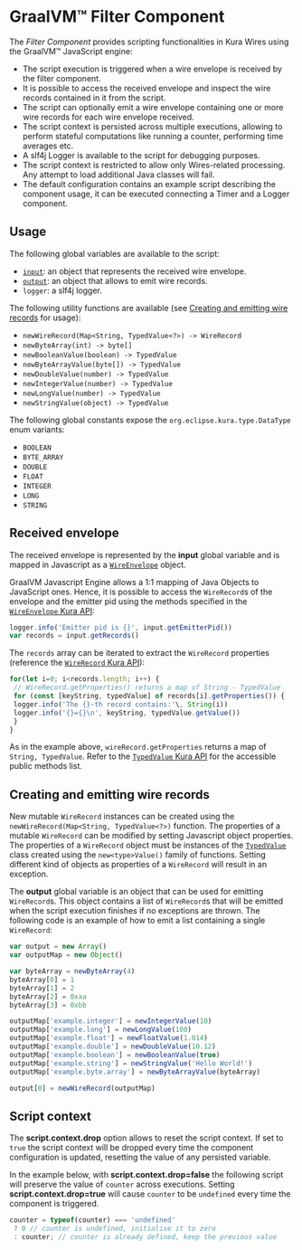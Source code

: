 # GraalVM&trade; Filter Component

The *Filter Component* provides scripting functionalities in Kura Wires using the GraalVM&trade; JavaScript engine:

* The script execution is triggered when a wire envelope is received by the filter component.
* It is possible to access the received envelope and inspect the wire records contained in it from the script.
* The script can optionally emit a wire envelope containing one or more wire records for each wire envelope received.
* The script context is persisted across multiple executions, allowing to perform stateful computations like running a counter, performing time averages etc.
* A slf4j Logger is available to the script for debugging purposes.
* The script context is restricted to allow only Wires-related processing. Any attempt to load additional Java classes will fail.
* The default configuration contains an example script describing the component usage, it can be executed connecting a Timer and a Logger component.



## Usage

The following global variables are available to the script:

* [`input`](#received-envelope): an object that represents the received wire envelope.
* [`output`](#creating-and-emitting-wire-records): an object that allows to emit wire records.
* `logger`: a slf4j logger.

The following utility functions are available (see [Creating and emitting wire records](#creating-and-emitting-wire-records) for usage):

* `newWireRecord(Map<String, TypedValue<?>) -> WireRecord`
* `newByteArray(int) -> byte[]`
* `newBooleanValue(boolean) -> TypedValue`
* `newByteArrayValue(byte[]) -> TypedValue`
* `newDoubleValue(number) -> TypedValue`
* `newIntegerValue(number) -> TypedValue`
* `newLongValue(number) -> TypedValue`
* `newStringValue(object) -> TypedValue`

The following global constants expose the `org.eclipse.kura.type.DataType` enum variants:

* `BOOLEAN`
* `BYTE_ARRAY`
* `DOUBLE`
* `FLOAT`
* `INTEGER`
* `LONG`
* `STRING`



## Received envelope

The received envelope is represented by the **input** global variable and is mapped in Javascript as a [`WireEnvelope`](https://github.com/eclipse/kura/blob/develop/kura/org.eclipse.kura.api/src/main/java/org/eclipse/kura/wire/WireEnvelope.java) object.

GraalVM Javascript Engine allows a 1:1 mapping of Java Objects to JavaScript ones. Hence, it is possible to access the `WireRecord`s of the envelope and the emitter pid using the methods specified in the [`WireEnvelope` Kura API](https://github.com/eclipse/kura/blob/develop/kura/org.eclipse.kura.api/src/main/java/org/eclipse/kura/wire/WireEnvelope.java):

```javascript
logger.info('Emitter pid is {}', input.getEmitterPid())
var records = input.getRecords()
```

The `records` array can be iterated to extract the `WireRecord` properties (reference the [`WireRecord` Kura API](https://github.com/eclipse/kura/blob/develop/kura/org.eclipse.kura.api/src/main/java/org/eclipse/kura/wire/WireRecord.java)):

```javascript
for(let i=0; i<records.length; i++) {
 // WireRecord.getProperties() returns a map of String - TypedValue
 for (const [keyString, typedValue] of records[i].getProperties()) {
 logger.info('The {}-th record contains:'\, String(i))
 logger.info('{}={}\n', keyString, typedValue.getValue())
 }
}
```

As in the example above, `wireRecord.getProperties` returns a map of `String, TypedValue`. Refer to the [`TypedValue` Kura API](https://github.com/eclipse/kura/blob/develop/kura/org.eclipse.kura.api/src/main/java/org/eclipse/kura/type/TypedValue.java) for the accessible public methods list.



## Creating and emitting wire records

New mutable `WireRecord` instances can be created using the `newWireRecord(Map<String, TypedValue<?>)` function. The properties of a mutable `WireRecord` can be modified by setting Javascript object properties. The properties of a `WireRecord` object must be instances of the [`TypedValue`](https://github.com/eclipse/kura/blob/develop/kura/org.eclipse.kura.api/src/main/java/org/eclipse/kura/type/TypedValue.java) class created using the `new<type>Value()` family of functions. Setting different kind of objects as properties of a `WireRecord` will result in an exception.

The **output** global variable is an object that can be used for emitting `WireRecord`s. This object contains a list of `WireRecord`s that will be emitted when the script execution finishes if no exceptions are thrown. The following code is an example of how to emit a list containing a single `WireRecord`:

```javascript
var output = new Array()
var outputMap = new Object()

var byteArray = newByteArray(4)
byteArray[0] = 1
byteArray[1] = 2
byteArray[2] = 0xaa
byteArray[3] = 0xbb

outputMap['example.integer'] = newIntegerValue(10)
outputMap['example.long'] = newLongValue(100)
outputMap['example.float'] = newFloatValue(1.014)
outputMap['example.double'] = newDoubleValue(10.12)
outputMap['example.boolean'] = newBooleanValue(true)
outputMap['example.string'] = newStringValue('Hello World!')
outputMap['example.byte.array'] = newByteArrayValue(byteArray)

output[0] = newWireRecord(outputMap)
```
## Script context

The **script.context.drop** option allows to reset the script context. If set to `true` the script context will be dropped every time the component configuration is updated, resetting the value of any persisted variable.

In the example below, with **script.context.drop=false** the following script will preserve the value of `counter` across executions. Setting **script.context.drop=true** will cause `counter` to be `undefined` every time the component is triggered.

```javascript
counter = typeof(counter) === 'undefined'
 ? 0 // counter is undefined, initialise it to zero
 : counter; // counter is already defined, keep the previous value
```
